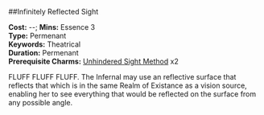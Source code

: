 ##Infinitely Reflected Sight

**Cost:** --; **Mins:** Essence 3<br />
**Type:** Permenant<br />
**Keywords:** Theatrical<br />
**Duration:** Permenant<br />
**Prerequisite Charms:** [Unhindered Sight Method](unhindered.sight.method.markdown) x2

FLUFF FLUFF FLUFF.
The Infernal may use an reflective surface that reflects that which is in the same Realm of Existance as a vision source, enabling her to see everything that would be reflected on the surface from any possible angle.
